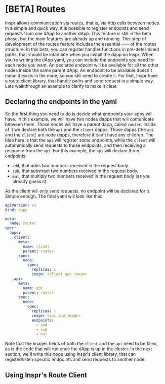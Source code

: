 # [BETA] Routes

Inspr allows communication via routes, that is, via http calls between nodes. In a simple and quick way, it is possible to register endpoints and send requests from one dApp to another dApp. This feature is still in the beta phase, but the main features are already up and running. This step of development of the routes feature includes the essential ---- of the routes structure. In this beta, you can register handler functions in pre-determined paths, that should be intantiate when you install the dapp on Inspr. When you're writing the dApp yaml, you can include the endpoints you need for each node you want. An declared endpoint will be available for all the other nodes inside the same parent dApp. An endpoint to be available doesn't mean it exists in the node, so you still need to create it. For that, Inspr have a route client library, that handle paths and send request in a simple way. Lets walkthrough an example to clarify to make it clear.

## Declaring the endpoints in the yaml

So the first thing you need to do is decide what endpoints your apps will have. In this example, we will have two nodes dapps that will comunicate between them. Those nodes will have a parent dapp, called `router`. Inside of it we declare both the `api` and the `client` dapps. Those dapps (the `api` and the `client`) are node dapps, therefore it can't have any children. The idea here is that the `api` will register some endpoints, while the `client` will automatically send requests to those endpoints, and then receiving a response from the `api`. For this example, the `api` will declare three endpoints:

- `add`, that adds two numbers received in the request body.
- `sub`, that substract two numbers received in the request body.
- `mul`, that multiply two numbers received in the request body (as you already guess it).

As the client will only send requests, no endpoint will be declared for it. Simple enough. The final yaml will look like this:

```yaml
apiVersion: v1
kind: dapp

meta:
  name: router
spec:
  apps:
    client:
      meta:
        name: client
        parent: router
      spec:
        node:
          spec:
            replicas: 1
            image: <client_app_image>
    api:
      meta:
        name: api
        parent: router
      spec:
        node:
          spec:
            replicas: 1
            image: <api_app_image>
            endpoints:
              - add
              - sub
              - mul

```
Note that the images fields of both the `client` and the `api` need to be filled, as is the code that will run once the dApp is up in the cluster. In the next section, we'll write this code using Inspr's client library, that can register/listen specific endpoints and send requests to another node.

## Using Inspr's Route Client



